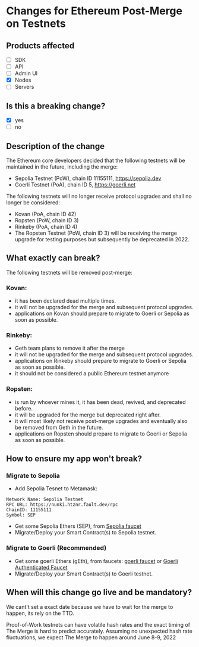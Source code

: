 # Changes for Ethereum Post-Merge on Testnets 

## Products affected
- [ ] SDK
- [ ] API
- [ ] Admin UI
- [x] Nodes
- [ ] Servers

## Is this a breaking change?
- [x] yes
- [ ] no

## Description of the change
The Ethereum core developers decided that the following testnets will be maintained in the future, including the merge:

- Sepolia Testnet (PoW), chain ID 11155111, https://sepolia.dev
- Goerli Testnet (PoA), chain ID 5, https://goerli.net

The following testnets will no longer receive protocol upgrades and shall no longer be considered:

- Kovan (PoA, chain ID 42)
- Ropsten (PoW, chain ID 3)
- Rinkeby (PoA, chain ID 4)
- The Ropsten Testnet (PoW, chain ID 3) will be receiving the merge upgrade for testing purposes but subsequently be deprecated in 2022.

## What exactly can break?
 The following testnets will be removed post-merge:
### Kovan: 
- it has been declared dead multiple times.
- it will not be upgraded for the merge and subsequent protocol upgrades. 
- applications on Kovan should prepare to migrate to Goerli or Sepolia as soon as possible.
### Rinkeby: 
- Geth team plans to remove it after the merge
- it will not be upgraded for the merge and subsequent protocol upgrades. 
- applications on Rinkeby should prepare to migrate to Goerli or Sepolia as soon as possible.
- it should not be considered a public Ethereum testnet anymore
### Ropsten: 
- is run by whoever mines it, it has been dead, revived, and deprecated before.
- it will be upgraded for the merge but deprecated right after.
- it will most likely not receive post-merge upgrades and eventually also be removed from Geth in the future.
- applications on Ropsten should prepare to migrate to Goerli or Sepolia as soon as possible.

## How to ensure my app won't break?
### Migrate to Sepolia
- Add Sepolia Tesnet to Metamask:
```
Network Name: Sepolia Testnet
RPC URL: https://nunki.htznr.fault.dev/rpc
ChainID: 11155111
Symbol: SEP
```
- Get some Sepolia Ethers (SEP), from [Sepolia faucet](https://faucet.sepolia.dev/)
- Migrate/Deploy your Smart Contract(s) to Sepolia testnet.

### Migrate to Goerli (Recommended)
- Get some goerli Ethers (gEth), from faucets: [goerli faucet](https://goerlifaucet.com/) or [Goerli Authenticated Faucet](https://goerli-faucet.mudit.blog/)
- Migrate/Deploy your Smart Contract(s) to Goerli testnet. 

## When will this change go live and be mandatory?

We cant't set a exact date because we have to wait for the merge to happen, its rely on the TTD.

Proof-of-Work testnets can have volatile hash rates and the exact timing of The Merge is hard to predict accurately. Assuming no unexpected hash rate fluctuations, we expect The Merge to happen around June 8-9, 2022
